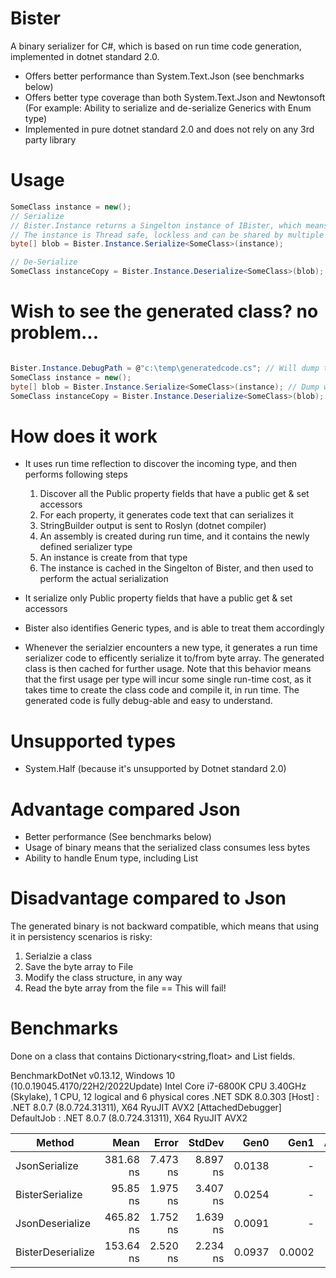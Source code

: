 # Bister

A binary serializer for C#, which is based on run time code generation, implemented in dotnet standard 2.0.
* Offers better performance than System.Text.Json (see benchmarks below)
* Offers better type coverage than both System.Text.Json and Newtonsoft (For example: Ability to serialize and de-serialize Generics with Enum type)
* Implemented in pure dotnet standard 2.0 and does not rely on any 3rd party library

# Usage
```cs
SomeClass instance = new();
// Serialize
// Bister.Instance returns a Singelton instance of IBister, which means that Bister can easily fit with any dependency injection framework
// The instance is Thread safe, lockless and can be shared by multiple threads, as the generated class is state-less.
byte[] blob = Bister.Instance.Serialize<SomeClass>(instance);

// De-Serialize
SomeClass instanceCopy = Bister.Instance.Deserialize<SomeClass>(blob);
```
# Wish to see the generated class? no problem...
```cs

Bister.Instance.DebugPath = @"c:\temp\generatedcode.cs"; // Will dump the generated code into this file
SomeClass instance = new();
byte[] blob = Bister.Instance.Serialize<SomeClass>(instance); // Dump will happen here
SomeClass instanceCopy = Bister.Instance.Deserialize<SomeClass>(blob); // No dump here, as class was already generated in previous call to Serialize<SomeClass>
```

# How does it work
* It uses run time reflection to discover the incoming type, and then performs following steps
  1. Discover all the Public property fields that have a public get & set accessors
  2. For each property, it generates code text that can serializes it
  3. StringBuilder output is sent to Roslyn (dotnet compiler)
  4. An assembly is created during run time, and it contains the newly defined serializer type
  5. An instance is create from that type
  6. The instance is cached in the Singelton of Bister, and then used to perform the actual serialization
     
* It serialize only Public property fields that have a public get & set accessors
* Bister also identifies Generic types, and is able to treat them accordingly
* Whenever the serialzier encounters a new type, it generates a run time serializer code to efficently serialize it to/from byte array. The generated class is then cached for further usage. Note that this behavior means that the first usage per type will incur some single run-time cost, as it takes time to create the class code and compile it, in run time.
The generated code is fully debug-able and easy to understand.

# Unsupported types
* System.Half (because it's unsupported by Dotnet standard 2.0)
 
# Advantage compared Json
* Better performance (See benchmarks below)
* Usage of binary means that the serialized class consumes less bytes
* Ability to handle Enum type, including List<Enum>

# Disadvantage compared to Json
The generated binary is not backward compatible, which means that using it in persistency scenarios is risky:
1) Serialzie a class
2) Save the byte array to File
3) Modify the class structure, in any way
4) Read the byte array from the file == This will fail!
  
# Benchmarks
Done on a class that contains Dictionary<string,float> and List<string> fields.

BenchmarkDotNet v0.13.12, Windows 10 (10.0.19045.4170/22H2/2022Update)
Intel Core i7-6800K CPU 3.40GHz (Skylake), 1 CPU, 12 logical and 6 physical cores
.NET SDK 8.0.303
  [Host]     : .NET 8.0.7 (8.0.724.31311), X64 RyuJIT AVX2 [AttachedDebugger]
  DefaultJob : .NET 8.0.7 (8.0.724.31311), X64 RyuJIT AVX2


| Method            | Mean      | Error    | StdDev   | Gen0   | Gen1   | Allocated |
|------------------ |----------:|---------:|---------:|-------:|-------:|----------:|
| JsonSerialize     | 381.68 ns | 7.473 ns | 8.897 ns | 0.0138 |      - |     112 B |
| BisterSerialize   |  95.85 ns | 1.975 ns | 3.407 ns | 0.0254 |      - |     200 B |
| JsonDeserialize   | 465.82 ns | 1.752 ns | 1.639 ns | 0.0091 |      - |      72 B |
| BisterDeserialize | 153.64 ns | 2.520 ns | 2.234 ns | 0.0937 | 0.0002 |     736 B |
